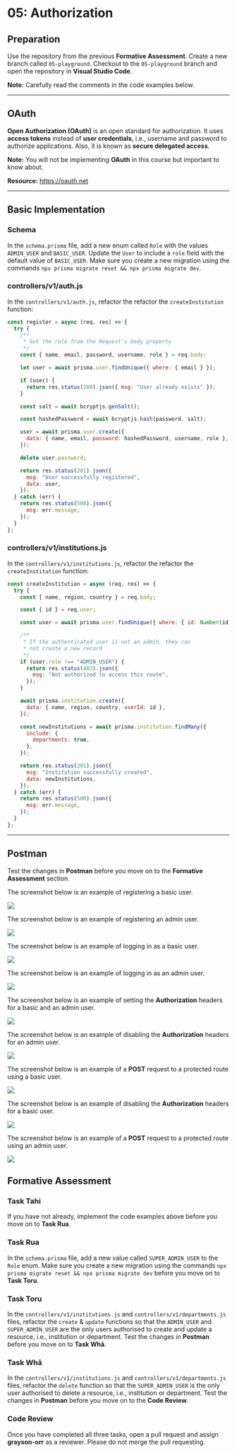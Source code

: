 # 05: Authorization

## Preparation

Use the repository from the previous **Formative Assessment**. Create a new branch called `05-playground`. Checkout to the `05-playground` branch and open the repository in **Visual Studio Code**.

**Note:** Carefully read the comments in the code examples below.

---

## OAuth

**Open Authorization (OAuth)** is an open standard for authorization. It uses **access tokens** instead of **user credentials**, i.e., username and password to authorize applications. Also, it is known as **secure delegated access**.

**Note:** You will not be implementing **OAuth** in this course but important to know about.

**Resource:** <https://oauth.net>

---

## Basic Implementation

### Schema

In the `schema.prisma` file, add a new enum called `Role` with the values `ADMIN_USER` and `BASIC_USER`. Update the `User` to include a `role` field with the default value of `BASIC_USER`. Make sure you create a new migration using the commands `npx prisma migrate reset && npx prisma migrate dev`.

### controllers/v1/auth.js

In the `controllers/v1/auth.js`, refactor the refactor the `createInstitution` function:

```js
const register = async (req, res) => {
  try {
    /**
     * Get the role from the Request's body property
     */ 
    const { name, email, password, username, role } = req.body;

    let user = await prisma.user.findUnique({ where: { email } });

    if (user) {
      return res.status(200).json({ msg: "User already exists" });
    }

    const salt = await bcryptjs.genSalt();

    const hashedPassword = await bcryptjs.hash(password, salt);

    user = await prisma.user.create({
      data: { name, email, password: hashedPassword, username, role },
    });

    delete user.password;

    return res.status(201).json({
      msg: "User successfully registered",
      data: user,
    });
  } catch (err) {
    return res.status(500).json({
      msg: err.message,
    });
  }
};

```

### controllers/v1/institutions.js

In the `controllers/v1/institutions.js`, refactor the refactor the `createInstitution` function:

```js
const createInstitution = async (req, res) => {
  try {
    const { name, region, country } = req.body;

    const { id } = req.user;

    const user = await prisma.user.findUnique({ where: { id: Number(id) } });

    /**
     * If the authenticated user is not an admin, they can
     * not create a new record
     */
    if (user.role !== "ADMIN_USER") {
      return res.status(403).json({
        msg: "Not authorized to access this route",
      });
    }

    await prisma.institution.create({
      data: { name, region, country, userId: id },
    });

    const newInstitutions = await prisma.institution.findMany({
      include: {
        departments: true,
      },
    });

    return res.status(201).json({
      msg: "Institution successfully created",
      data: newInstitutions,
    });
  } catch (err) {
    return res.status(500).json({
      msg: err.message,
    });
  }
};
```

---

## Postman

Test the changes in **Postman** before you move on to the **Formative Assessment** section.

The screenshot below is an example of registering a basic user.

![](https://github.com/otago-polytechnic-bit-courses/ID608001-intermediate-app-dev-concepts/blob/master/resources/img/05-authorization/05-authorization-1.jpeg)

The screenshot below is an example of registering an admin user.

![](https://github.com/otago-polytechnic-bit-courses/ID608001-intermediate-app-dev-concepts/blob/master/resources/img/05-authorization/05-authorization-2.jpeg)

The screenshot below is an example of logging in as a basic user.

![](https://github.com/otago-polytechnic-bit-courses/ID608001-intermediate-app-dev-concepts/blob/master/resources/img/05-authorization/05-authorization-3.jpeg)

The screenshot below is an example of logging in as an admin user.

![](https://github.com/otago-polytechnic-bit-courses/ID608001-intermediate-app-dev-concepts/blob/master/resources/img/05-authorization/05-authorization-4.jpeg)

The screenshot below is an example of setting the **Authorization** headers for a basic and an admin user.

![](https://github.com/otago-polytechnic-bit-courses/ID608001-intermediate-app-dev-concepts/blob/master/resources/img/05-authorization/05-authorization-5.jpeg)

The screenshot below is an example of disabling the **Authorization** headers for an admin user.

![](https://github.com/otago-polytechnic-bit-courses/ID608001-intermediate-app-dev-concepts/blob/master/resources/img/05-authorization/05-authorization-6.jpeg)

The screenshot below is an example of a **POST** request to a protected route using a basic user.

![](https://github.com/otago-polytechnic-bit-courses/ID608001-intermediate-app-dev-concepts/blob/master/resources/img/05-authorization/05-authorization-7.jpeg)

The screenshot below is an example of disabling the **Authorization** headers for a basic user.

![](https://github.com/otago-polytechnic-bit-courses/ID608001-intermediate-app-dev-concepts/blob/master/resources/img/05-authorization/05-authorization-8.jpeg)

The screenshot below is an example of a **POST** request to a protected route using an admin user.

![](https://github.com/otago-polytechnic-bit-courses/ID608001-intermediate-app-dev-concepts/blob/master/resources/img/05-authorization/05-authorization-9.jpeg)

## Formative Assessment

### Task Tahi

If you have not already, implement the code examples above before you move on to **Task Rua**. 

### Task Rua

In the `schema.prisma` file, add a new value called `SUPER_ADMIN_USER` to the `Role` enum. Make sure you create a new migration using the commands `npx prisma migrate reset && npx prisma migrate dev` before you move on to **Task Toru**.

### Task Toru

In the `controllers/v1/institutions.js` and `controllers/v1/departments.js` files, refactor the `create` \& `update` functions so that the `ADMIN_USER` and `SUPER_ADMIN_USER` are the only users authorised to create and update a resource, i.e., institution or department. Test the changes in **Postman** before you move on to **Task Whā**.

### Task Whā

In the `controllers/v1/institutions.js` and `controllers/v1/departments.js` files, refactor the `delete` function so that the `SUPER_ADMIN_USER` is the only user authorised to delete a resource, i.e., institution or department. Test the changes in **Postman** before you move on to the **Code Review**.

### Code Review

Once you have completed all three tasks, open a pull request and assign **grayson-orr** as a reviewer. Please do not merge the pull requesting.
